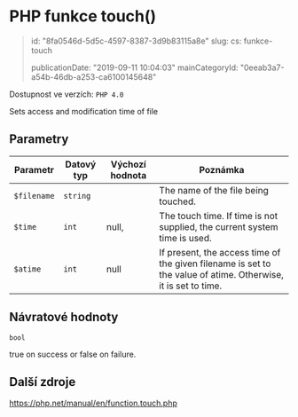 PHP funkce touch()
==================

> id: "8fa0546d-5d5c-4597-8387-3d9b83115a8e"
> slug:
> 	cs: funkce-touch
> 
> publicationDate: "2019-09-11 10:04:03"
> mainCategoryId: "0eeab3a7-a54b-46db-a253-ca6100145648"

Dostupnost ve verzích: `PHP 4.0`

Sets access and modification time of file


Parametry
--------------

| Parametr | Datový typ | Výchozí hodnota | Poznámka |
|-----|-----|-----|-----|
| `$filename` | `string` |  | The name of the file being touched. |
| `$time` | `int` | null, | The touch time. If time is not supplied, the current system time is used. |
| `$atime` | `int` | null | If present, the access time of the given filename is set to the value of atime. Otherwise, it is set to time. |


Návratové hodnoty
----------------

`bool`

true on success or false on failure.

Další zdroje
------------

https://php.net/manual/en/function.touch.php
